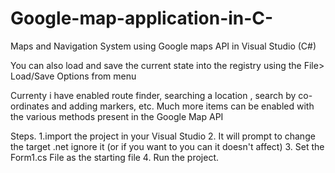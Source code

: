# Google-map-application-in-C-

Maps and Navigation System using Google maps API in Visual Studio (C#)

You can also load and save the current state into the registry using the File> Load/Save Options from menu 

Currenty i have enabled route finder, searching a location , search by co-ordinates and adding markers, etc.
Much more items can be enabled with the various methods present in the Google Map API

Steps.
  1.import the project in your Visual Studio 
  2. It will prompt to change the target .net ignore it (or if you want to you can it doesn't affect)
  3. Set the Form1.cs File as the starting file 
  4. Run the project.

